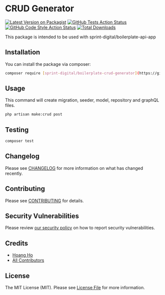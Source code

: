 # CRUD Generator

[![Latest Version on Packagist](https://img.shields.io/packagist/v/sprint-digital/boilerplate-crud-generator.svg?style=flat-square)](https://packagist.org/packages/sprint-digital/boilerplate-crud-generator)
[![GitHub Tests Action Status](https://img.shields.io/github/workflow/status/sprint-digital/boilerplate-crud-generator/run-tests?label=tests)](https://github.com/sprint-digital/boilerplate-crud-generator/actions?query=workflow%3Arun-tests+branch%3Amain)
[![GitHub Code Style Action Status](https://img.shields.io/github/workflow/status/sprint-digital/boilerplate-crud-generator/Check%20&%20fix%20styling?label=code%20style)](https://github.com/sprint-digital/boilerplate-crud-generator/actions?query=workflow%3A"Check+%26+fix+styling"+branch%3Amain)
[![Total Downloads](https://img.shields.io/packagist/dt/sprint-digital/boilerplate-crud-generator.svg?style=flat-square)](https://packagist.org/packages/sprint-digital/boilerplate-crud-generator)

This package is intended to be used with sprint-digital/boilerplate-api-app
## Installation

You can install the package via composer:

```bash
composer require [sprint-digital/boilerplate-crud-generator](https://github.com/sprint-digital/boilerplate-api-app)
```

## Usage

This command will create migration, seeder, model, repository and graphQL files.

```bash
php artisan make:crud post
```

## Testing

```bash
composer test
```

## Changelog

Please see [CHANGELOG](CHANGELOG.md) for more information on what has changed recently.

## Contributing

Please see [CONTRIBUTING](.github/CONTRIBUTING.md) for details.

## Security Vulnerabilities

Please review [our security policy](../../security/policy) on how to report security vulnerabilities.

## Credits

- [Hoang Ho](https://github.com/hoangnhiho)
- [All Contributors](../../contributors)

## License

The MIT License (MIT). Please see [License File](LICENSE.md) for more information.
